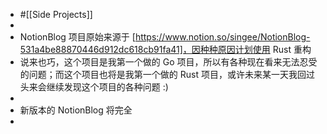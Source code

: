 - #[[Side Projects]]
-
- NotionBlog 项目原始来源于 [https://www.notion.so/singee/NotionBlog-531a4be88870446d912dc618cb91fa41]，因种种原因计划使用 Rust 重构
- 说来也巧，这个项目是我第一个做的 Go 项目，所以有各种现在看来无法忍受的问题；而这个项目也将是我第一个做的 Rust 项目，或许未来某一天我回过头来会继续发现这个项目的各种问题 :)
-
- 新版本的 NotionBlog 将完全
-